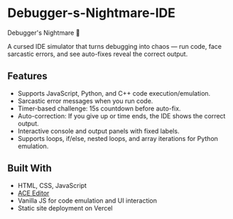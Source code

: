 # Debugger-s-Nightmare-IDE

 Debugger's Nightmare 🐛

A cursed IDE simulator that turns debugging into chaos — run code, face sarcastic errors, and see auto-fixes reveal the correct output.

## Features
- Supports JavaScript, Python, and C++ code execution/emulation.
- Sarcastic error messages when you run code.
- Timer-based challenge: 15s countdown before auto-fix.
- Auto-correction: If you give up or time ends, the IDE shows the correct output.
- Interactive console and output panels with fixed labels.
- Supports loops, if/else, nested loops, and array iterations for Python emulation.

## Built With
- HTML, CSS, JavaScript
- [ACE Editor](https://ace.c9.io/)
- Vanilla JS for code emulation and UI interaction
- Static site deployment on Vercel
